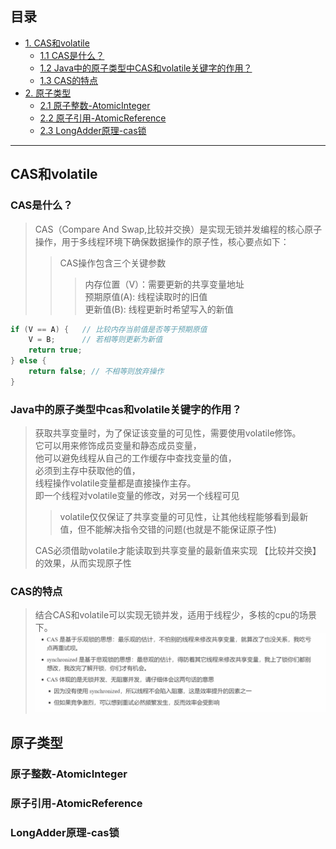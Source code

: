 ## 目录
- [1. CAS和volatile](#CAS和volatile)
    - [1.1 CAS是什么？](#CAS是什么？)
    - [1.2 Java中的原子类型中CAS和volatile关键字的作用？](#Java中的原子类型中cas和volatile关键字的作用？)
    - [1.3 CAS的特点](#CAS的特点)
- [2. 原子类型](#2-原子类型)
    - [2.1 原子整数-AtomicInteger](#21-原子整数-atomicinteger)
    - [2.2 原子引用-AtomicReference](#22-原子引用-atomicreference)
    - [2.3 LongAdder原理-cas锁](#23-longadder原理-cas锁)
---
## CAS和volatile
### CAS是什么？
> CAS（Compare And Swap,比较并交换）是实现无锁并发编程的核心原子操作，用于多线程环境下确保数据操作的原子性，核心要点如下：
>> CAS操作包含三个关键参数
>>> 内存位置（V）：需要更新的共享变量地址    
>>> 预期原值(A): 线程读取时的旧值    
>>> 更新值(B): 线程更新时希望写入的新值
```java
if (V == A) {   // 比较内存当前值是否等于预期原值
    V = B;      // 若相等则更新为新值
    return true; 
} else {
    return false; // 不相等则放弃操作
}
```

### Java中的原子类型中cas和volatile关键字的作用？
> 获取共享变量时，为了保证该变量的可见性，需要使用volatile修饰。  
> 它可以用来修饰成员变量和静态成员变量，   
> 他可以避免线程从自己的工作缓存中查找变量的值，  
> 必须到主存中获取他的值，   
> 线程操作volatile变量都是直接操作主存。   
> 即一个线程对volatile变量的修改，对另一个线程可见
>> volatile仅仅保证了共享变量的可见性，让其他线程能够看到最新值，但不能解决指令交错的问题(也就是不能保证原子性)
> 
> CAS必须借助volatile才能读取到共享变量的最新值来实现 【比较并交换】 的效果，从而实现原子性

### CAS的特点
> 结合CAS和volatile可以实现无锁并发，适用于线程少，多核的cpu的场景下。
![img_20.png](img_20.png)

## 原子类型

### 原子整数-AtomicInteger

### 原子引用-AtomicReference

### LongAdder原理-cas锁